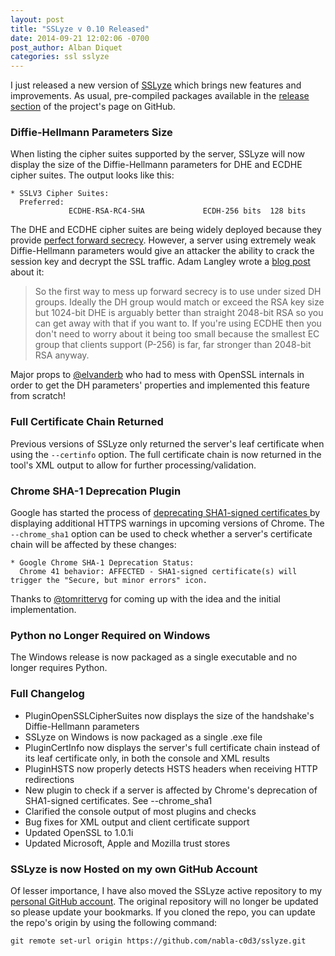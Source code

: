 ```yaml
---
layout: post
title: "SSLyze v 0.10 Released"
date: 2014-09-21 12:02:06 -0700
post_author: Alban Diquet
categories: ssl sslyze
---
```



I just released a new version of [SSLyze][sslyze-gh] which brings new features
and improvements. As usual, pre-compiled packages available in the [release
section][sslyze-release] of the project's page on GitHub.


### Diffie-Hellmann Parameters Size

When listing the cipher suites supported by the server, SSLyze will now
display the size of the Diffie-Hellmann parameters for DHE and ECDHE
cipher suites. The output looks like this:

    * SSLV3 Cipher Suites:
      Preferred:
                 ECDHE-RSA-RC4-SHA             ECDH-256 bits  128 bits


The DHE and ECDHE cipher suites are being widely deployed because they provide
[perfect forward secrecy][eff-pfs]. However, a server using extremely weak
Diffie-Hellmann parameters would give an attacker the ability to crack the
session key and decrypt the SSL traffic. Adam Langley wrote a [blog
post][dh-size] about it:

> So the first way to mess up forward secrecy is to use under sized DH groups.
Ideally the DH group would match or exceed the RSA key size but 1024-bit DHE
is arguably better than straight 2048-bit RSA so you can get away with that if
you want to. If you're using ECDHE then you don't need to worry about it being
too small because the smallest EC group that clients support (P-256) is far,
far stronger than 2048-bit RSA anyway.

Major props to [@elvanderb][elvanderb-twitter] who had to mess with OpenSSL
internals in order to get the DH parameters' properties and implemented this
feature from scratch!


### Full Certificate Chain Returned

Previous versions of SSLyze only returned the server's leaf certificate when
using the `--certinfo` option. The full certificate chain is now returned in
the tool's XML output to allow for further processing/validation.


### Chrome SHA-1 Deprecation Plugin

Google has started the process of [deprecating SHA1-signed certificates
][google-sha1] by displaying additional HTTPS warnings in upcoming versions
of Chrome. The `--chrome_sha1` option can be used to check whether a server's
certificate chain will be affected by these changes:

    * Google Chrome SHA-1 Deprecation Status:
      Chrome 41 behavior: AFFECTED - SHA1-signed certificate(s) will trigger the "Secure, but minor errors" icon.

Thanks to [@tomrittervg][tomrittervg-twitter] for coming up with the idea and the initial implementation.


### Python no Longer Required on Windows

The Windows release is now packaged as a single executable and no longer
requires Python.


### Full Changelog

* PluginOpenSSLCipherSuites now displays the size of the handshake's Diffie-Hellmann parameters
* SSLyze on Windows is now packaged as a single .exe file
* PluginCertInfo now displays the server's full certificate chain instead of its leaf certificate only, in both the console and XML results
* PluginHSTS now properly detects HSTS headers when receiving HTTP redirections
* New plugin to check if a server is affected by Chrome's deprecation of SHA1-signed certificates. See --chrome_sha1
* Clarified the console output of most plugins and checks
* Bug fixes for XML output and client certificate support
* Updated OpenSSL to 1.0.1i
* Updated Microsoft, Apple and Mozilla trust stores


### SSLyze is now Hosted on my own GitHub Account

Of lesser importance, I have also moved the SSLyze active repository to my
[personal GitHub account][sslyze-gh]. The original repository will no longer be
updated so please update your bookmarks. If you cloned the repo, you can update the
repo's origin by using the following command:

    git remote set-url origin https://github.com/nabla-c0d3/sslyze.git



[eff-pfs]: https://www.eff.org/deeplinks/2014/04/why-web-needs-perfect-forward-secrecy
[sslyze-gh]: https://github.com/nabla-c0d3/sslyze
[sslyze-release]: https://github.com/nabla-c0d3/sslyze/releases
[google-sha1]: http://googleonlinesecurity.blogspot.com/2014/09/gradually-sunsetting-sha-1.html
[dh-size]: https://www.imperialviolet.org/2013/06/27/botchingpfs.html
[elvanderb-twitter]: https://twitter.com/elvanderb
[tomrittervg-twitter]: https://twitter.com/tomrittervg
